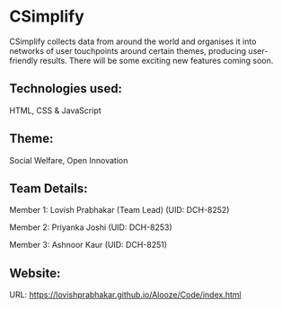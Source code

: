 # CSimplify
CSimplify collects data from around the world and organises it into networks of user touchpoints around certain themes, producing user-friendly results. There will be some exciting new features coming soon.

## Technologies used:
HTML, CSS & JavaScript

## Theme:
Social Welfare, Open Innovation

## Team Details:
Member 1: Lovish Prabhakar (Team Lead) (UID: DCH-8252)

Member 2: Priyanka Joshi (UID: DCH-8253)

Member 3: Ashnoor Kaur (UID: DCH-8251)

## Website:
URL: https://lovishprabhakar.github.io/Alooze/Code/index.html
